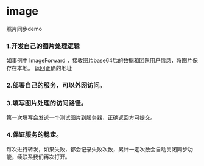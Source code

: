 # image
照片同步demo

### 1.开发自己的图片处理逻辑
  如事例中 ImageForward ，接收图片base64后的数据和团队用户信息，将图片保存在本地。
  返回正确的地址
### 2.部署自己的服务，可以外网访问。
### 3.填写图片处理的访问路径。
  第一次填写会发送一个测试图片到服务器，正确返回方可提交。
### 4.保证服务的稳定。
  每次进行转发，如果失败，都会记录失败次数，累计一定次数会自动关闭同步功能，续联系我们再次打开。

